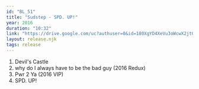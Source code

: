 ```yaml
---
id: "BL_51"
title: "Sudstep - SPD. UP!"
year: 2016
duration: "10:32"
link: "https://drive.google.com/uc?authuser=0&id=180XgYD4XeVu3oWcwX2jtOvYQKZ0PylOI&export=download"
layout: release.njk
tags: release
---
```


01. Devil's Castle
02. why do I always have to be the bad guy (2016 Redux)
03. Pwr 2 Ya (2016 VIP)
04. SPD. UP!
